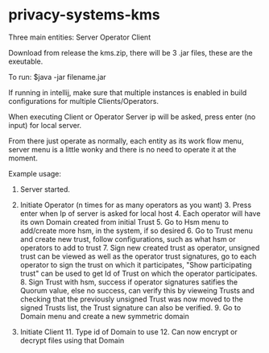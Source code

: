 # privacy-systems-kms

Three main entities:
    Server
    Operator
    Client

Download from release the kms.zip, there will be 3 .jar files, these are the exeutable.

To run:
$java -jar filename.jar

If running in intellij, make sure that multiple instances is enabled in build configurations for multiple Clients/Operators.

When executing Client or Operator Server ip will be asked, press enter (no input) for local server.

From there just operate as normally, each entity as its work flow menu, server menu is a little wonky and there is no need to operate it at the moment.

Example usage:

1. Server started.
2. Initiate Operator (n times for as many operators as you want)
    3. Press enter when Ip of server is asked for local host
    4. Each operator will have its own Domain created from initial Trust
    5. Go to Hsm menu to add/create more hsm, in the system, if so desired
    6. Go to Trust menu and create new trust, follow configurations, such as what hsm or operators to add to trust
    7. Sign new created trust as operator, unsigned trust can be viewed as well as the operator trust signatures, go to each operator to sign the trust on which it participates, "Show participating trust" can be used to get Id of Trust on which the operator participates.
    8. Sign Trust with hsm, success if operator signatures satifies the Quorum value, else no success, can verify this by vieweing Trusts and checking that the previously unsigned Trust was now moved to the signed Trusts list, the Trust signature can also be verified.
    9. Go to Domain menu and create a new symmetric domain

10. Initiate Client
    11. Type id of Domain to use
    12. Can now encrypt or decrypt files using that Domain



